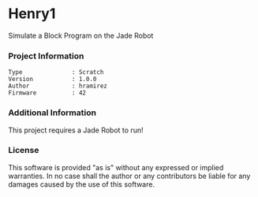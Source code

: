Henry1
================

Simulate a Block Program on the Jade Robot

### Project Information
```
Type              : Scratch
Version           : 1.0.0
Author            : hramirez
Firmware          : 42
```

### Additional Information
This project requires a Jade Robot to run!

### License
This software is provided "as is" without any expressed or implied warranties.  In no case shall the author or any contributors be liable for any damages caused by the use of this software.

